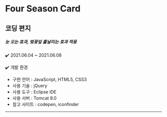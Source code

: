 # Four Season Card
## 코딩 편지
##### 눈 오는 효과, 벚꽃잎 흩날리는 효과 적용

✔️ 2021.06.04 ~ 2021.06.08

✔️ 개발 환경
- 구현 언어 : JavaScript, HTML5, CSS3
- 사용 기술 : jQuery
- 사용 도구 : Eclipse IDE
- 사용 서버 : Tomcat 9.0
- 참고 사이트 : codepen, iconfinder

---
## 
